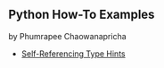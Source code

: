 ## Python How-To Examples

by Phumrapee Chaowanapricha

* [Self-Referencing Type Hints](self-referencing-hints.md)
